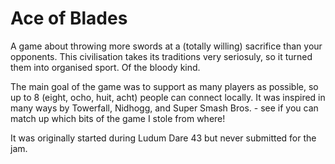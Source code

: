 # Ace of Blades
A game about throwing more swords at a (totally willing) sacrifice than your opponents. This civilisation takes its traditions very seriosuly, so it turned them into organised sport. Of the bloody kind.

The main goal of the game was to support as many players as possible, so up to 8 (eight, ocho, huit, acht) people can connect locally. It was inspired in many ways by Towerfall, Nidhogg, and Super Smash Bros. - see if you can match up which bits of the game I stole from where!

It was originally started during Ludum Dare 43 but never submitted for the jam.
